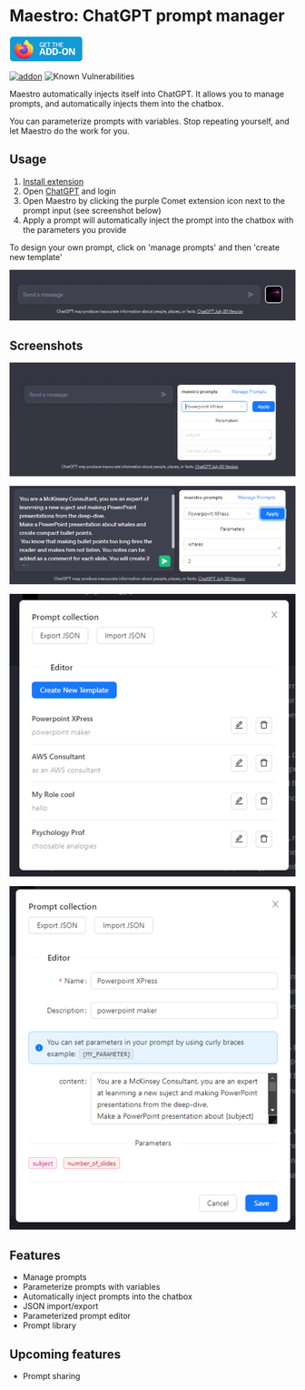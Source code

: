 # Maestro: ChatGPT prompt manager

[![](./docs/img/get_on_store_badge_firefox.png)](https://addons.mozilla.org/en-US/firefox/addon/maestro-chatgpt-automation/?utm_source=addons.mozilla.org&utm_medium=referral&utm_content=search)

[![addon](https://img.shields.io/amo/v/%7B5708ff3d-23b9-4a16-bbbf-13c32a170403%7D)](https://addons.mozilla.org/en-US/firefox/addon/maestro-chatgpt-automation/?utm_source=addons.mozilla.org&utm_medium=referral&utm_content=search)
![Known Vulnerabilities](https://snyk.io/test/github/gtestault/maestro-chatGPT/badge.svg)



Maestro automatically injects itself into ChatGPT. It allows you to manage prompts, and automatically injects them into the chatbox.

You can parameterize prompts with variables. Stop repeating yourself, and let Maestro do the work for you.

## Usage

1. [Install extension](https://addons.mozilla.org/en-US/firefox/addon/maestro-chatgpt-automation/?utm_source=addons.mozilla.org&utm_medium=referral&utm_content=search)
2. Open [ChatGPT](https://chat.openai.com/) and login
3. Open Maestro by clicking the purple Comet extension icon next to the prompt input (see screenshot below) 
4. Apply a prompt will automatically inject the prompt into the chatbox with the parameters you provide

To design your own prompt, click on 'manage prompts' and then 'create new template'

![extension icon](./docs/img/usage.png)

## Screenshots

![](./docs/img/maestro_ui.png)

![](./docs/img/maestro_example.png)

![](./docs/img/prompt_library.png)

![](./docs/img/prompt_editor.png)

## Features

- Manage prompts
- Parameterize prompts with variables
- Automatically inject prompts into the chatbox
- JSON import/export
- Parameterized prompt editor
- Prompt library

## Upcoming features

- Prompt sharing

